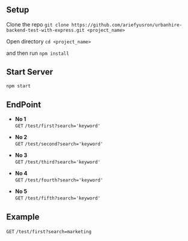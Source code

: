 ## Setup

Clone the repo `git clone https://github.com/ariefyusron/urbanhire-backend-test-with-express.git <project_name>`

Open directory `cd <project_name>`

and then run `npm install`


## Start Server

```js
npm start
```

## EndPoint

* **No 1** <br>
`GET` `/test/first?search='keyword'`

* **No 2** <br>
`GET` `/test/second?search='keyword'`

* **No 3** <br>
`GET` `/test/third?search='keyword'`

* **No 4** <br>
`GET` `/test/fourth?search='keyword'`

* **No 5** <br>
`GET` `/test/fifth?search='keyword'`

## Example

`GET` `/test/first?search=marketing`
